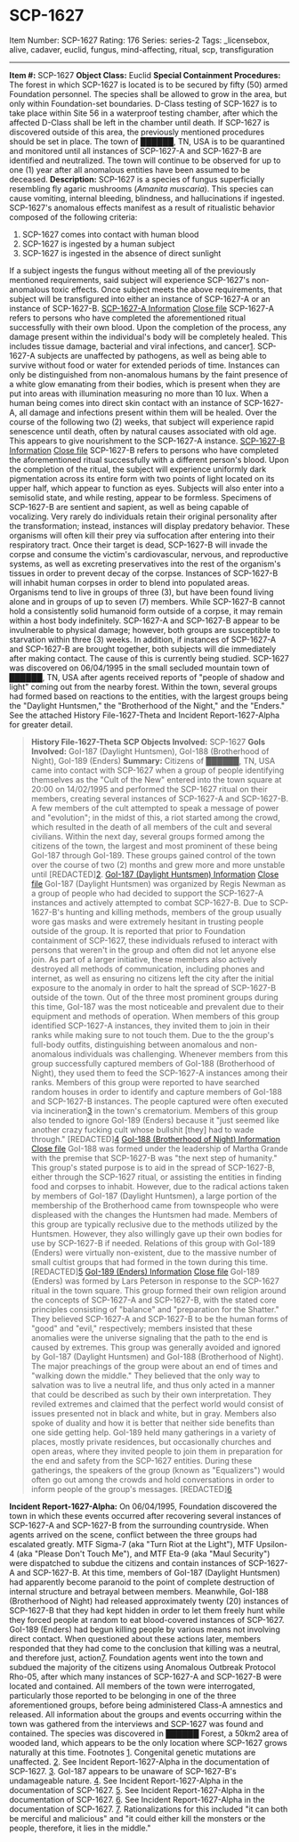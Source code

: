 # SCP-1627
Item Number: SCP-1627
Rating: 176
Series: series-2
Tags: _licensebox, alive, cadaver, euclid, fungus, mind-affecting, ritual, scp, transfiguration

---

**Item #:** SCP-1627
**Object Class:** Euclid
**Special Containment Procedures:** The forest in which SCP-1627 is located is to be secured by fifty (50) armed Foundation personnel. The species shall be allowed to grow in the area, but only within Foundation-set boundaries. D-Class testing of SCP-1627 is to take place within Site 56 in a waterproof testing chamber, after which the affected D-Class shall be left in the chamber until death. If SCP-1627 is discovered outside of this area, the previously mentioned procedures should be set in place.
The town of ██████, TN, USA is to be quarantined and monitored until all instances of SCP-1627-A and SCP-1627-B are identified and neutralized. The town will continue to be observed for up to one (1) year after all anomalous entities have been assumed to be deceased.
**Description:** SCP-1627 is a species of fungus superficially resembling fly agaric mushrooms (_Amanita muscaria_). This species can cause vomiting, internal bleeding, blindness, and hallucinations if ingested.
SCP-1627's anomalous effects manifest as a result of ritualistic behavior composed of the following criteria:
  1. SCP-1627 comes into contact with human blood
  2. SCP-1627 is ingested by a human subject
  3. SCP-1627 is ingested in the absence of direct sunlight

If a subject ingests the fungus without meeting all of the previously mentioned requirements, said subject will experience SCP-1627's non-anomalous toxic effects. Once subject meets the above requirements, that subject will be transfigured into either an instance of SCP-1627-A or an instance of SCP-1627-B.
[SCP-1627-A Information](javascript:;)
[Close file](javascript:;)
SCP-1627-A refers to persons who have completed the aforementioned ritual successfully with their own blood. Upon the completion of the process, any damage present within the individual's body will be completely healed. This includes tissue damage, bacterial and viral infections, and cancer[1](javascript:;). SCP-1627-A subjects are unaffected by pathogens, as well as being able to survive without food or water for extended periods of time. Instances can only be distinguished from non-anomalous humans by the faint presence of a white glow emanating from their bodies, which is present when they are put into areas with illumination measuring no more than 10 lux.
When a human being comes into direct skin contact with an instance of SCP-1627-A, all damage and infections present within them will be healed. Over the course of the following two (2) weeks, that subject will experience rapid senescence until death, often by natural causes associated with old age. This appears to give nourishment to the SCP-1627-A instance.
[SCP-1627-B Information](javascript:;)
[Close file](javascript:;)
SCP-1627-B refers to persons who have completed the aforementioned ritual successfully with a different person's blood. Upon the completion of the ritual, the subject will experience uniformly dark pigmentation across its entire form with two points of light located on its upper half, which appear to function as eyes. Subjects will also enter into a semisolid state, and while resting, appear to be formless.
Specimens of SCP-1627-B are sentient and sapient, as well as being capable of vocalizing. Very rarely do individuals retain their original personality after the transformation; instead, instances will display predatory behavior. These organisms will often kill their prey via suffocation after entering into their respiratory tract. Once their target is dead, SCP-1627-B will invade the corpse and consume the victim's cardiovascular, nervous, and reproductive systems, as well as excreting preservatives into the rest of the organism's tissues in order to prevent decay of the corpse.
Instances of SCP-1627-B will inhabit human corpses in order to blend into populated areas. Organisms tend to live in groups of three (3), but have been found living alone and in groups of up to seven (7) members. While SCP-1627-B cannot hold a consistently solid humanoid form outside of a corpse, it may remain within a host body indefinitely.
SCP-1627-A and SCP-1627-B appear to be invulnerable to physical damage; however, both groups are susceptible to starvation within three (3) weeks. In addition, if instances of SCP-1627-A and SCP-1627-B are brought together, both subjects will die immediately after making contact. The cause of this is currently being studied.
SCP-1627 was discovered on 06/04/1995 in the small secluded mountain town of ██████, TN, USA after agents received reports of "people of shadow and light" coming out from the nearby forest. Within the town, several groups had formed based on reactions to the entities, with the largest groups being the "Daylight Huntsmen," the "Brotherhood of the Night," and the "Enders." See the attached History File-1627-Theta and Incident Report-1627-Alpha for greater detail.
> **History File-1627-Theta**
> **SCP Objects Involved:** SCP-1627
> **GoIs Involved:** GoI-187 (Daylight Huntsmen), GoI-188 (Brotherhood of Night), GoI-189 (Enders)
> **Summary:** Citizens of ██████, TN, USA came into contact with SCP-1627 when a group of people identifying themselves as the "Cult of the New" entered into the town square at 20:00 on 14/02/1995 and performed the SCP-1627 ritual on their members, creating several instances of SCP-1627-A and SCP-1627-B. A few members of the cult attempted to speak a message of power and "evolution"; in the midst of this, a riot started among the crowd, which resulted in the death of all members of the cult and several civilians. Within the next day, several groups formed among the citizens of the town, the largest and most prominent of these being GoI-187 through GoI-189. These groups gained control of the town over the course of two (2) months and grew more and more unstable until [REDACTED][2](javascript:;).
> [GoI-187 (Daylight Huntsmen) Information](javascript:;)
> [Close file](javascript:;)
> GoI-187 (Daylight Huntsmen) was organized by Regis Newman as a group of people who had decided to support the SCP-1627-A instances and actively attempted to combat SCP-1627-B. Due to SCP-1627-B's hunting and killing methods, members of the group usually wore gas masks and were extremely hesitant in trusting people outside of the group. It is reported that prior to Foundation containment of SCP-1627, these individuals refused to interact with persons that weren't in the group and often did not let anyone else join. As part of a larger initiative, these members also actively destroyed all methods of communication, including phones and internet, as well as ensuring no citizens left the city after the initial exposure to the anomaly in order to halt the spread of SCP-1627-B outside of the town. Out of the three most prominent groups during this time, GoI-187 was the most noticeable and prevalent due to their equipment and methods of operation.
> When members of this group identified SCP-1627-A instances, they invited them to join in their ranks while making sure to not touch them. Due to the the group's full-body outfits, distinguishing between anomalous and non-anomalous individuals was challenging. Whenever members from this group successfully captured members of GoI-188 (Brotherhood of Night), they used them to feed the SCP-1627-A instances among their ranks.
> Members of this group were reported to have searched random houses in order to identify and capture members of GoI-188 and SCP-1627-B instances. The people captured were often executed via incineration[3](javascript:;) in the town's crematorium.
> Members of this group also tended to ignore GoI-189 (Enders) because it "just seemed like another crazy fucking cult whose bullshit [they] had to wade through."
> [REDACTED][4](javascript:;)
> [GoI-188 (Brotherhood of Night) Information](javascript:;)
> [Close file](javascript:;)
> GoI-188 was formed under the leadership of Martha Grande with the premise that SCP-1627-B was "the next step of humanity." This group's stated purpose is to aid in the spread of SCP-1627-B, either through the SCP-1627 ritual, or assisting the entities in finding food and corpses to inhabit. However, due to the radical actions taken by members of GoI-187 (Daylight Huntsmen), a large portion of the membership of the Brotherhood came from townspeople who were displeased with the changes the Huntsmen had made.
> Members of this group are typically reclusive due to the methods utilized by the Huntsmen. However, they also willingly gave up their own bodies for use by SCP-1627-B if needed. Relations of this group with GoI-189 (Enders) were virtually non-existent, due to the massive number of small cultist groups that had formed in the town during this time.
> [REDACTED][5](javascript:;)
> [GoI-189 (Enders) Information](javascript:;)
> [Close file](javascript:;)
> GoI-189 (Enders) was formed by Lars Peterson in response to the SCP-1627 ritual in the town square. This group formed their own religion around the concepts of SCP-1627-A and SCP-1627-B, with the stated core principles consisting of "balance" and "preparation for the Shatter." They believed SCP-1627-A and SCP-1627-B to be the human forms of "good" and "evil," respectively; members insisted that these anomalies were the universe signaling that the path to the end is caused by extremes. This group was generally avoided and ignored by GoI-187 (Daylight Huntsmen) and GoI-188 (Brotherhood of Night).
> The major preachings of the group were about an end of times and "walking down the middle." They believed that the only way to salvation was to live a neutral life, and thus only acted in a manner that could be described as such by their own interpretation. They reviled extremes and claimed that the perfect world would consist of issues presented not in black and white, but in gray. Members also spoke of duality and how it is better that neither side benefits than one side getting help.
> GoI-189 held many gatherings in a variety of places, mostly private residences, but occasionally churches and open areas, where they invited people to join them in preparation for the end and safety from the SCP-1627 entities. During these gatherings, the speakers of the group (known as "Equalizers") would often go out among the crowds and hold conversations in order to inform people of the group's messages.
> [REDACTED][6](javascript:;)
>   
> 
**Incident Report-1627-Alpha:** On 06/04/1995, Foundation discovered the town in which these events occurred after recovering several instances of SCP-1627-A and SCP-1627-B from the surrounding countryside. When agents arrived on the scene, conflict between the three groups had escalated greatly. MTF Sigma-7 (aka "Turn Riot at the Light"), MTF Upsilon-4 (aka "Please Don't Touch Me"), and MTF Eta-9 (aka "Maul Security") were dispatched to subdue the citizens and contain instances of SCP-1627-A and SCP-1627-B.
At this time, members of GoI-187 (Daylight Huntsmen) had apparently become paranoid to the point of complete destruction of internal structure and betrayal between members. Meanwhile, GoI-188 (Brotherhood of Night) had released approximately twenty (20) instances of SCP-1627-B that they had kept hidden in order to let them freely hunt while they forced people at random to eat blood-covered instances of SCP-1627. GoI-189 (Enders) had begun killing people by various means not involving direct contact. When questioned about these actions later, members responded that they had come to the conclusion that killing was a neutral, and therefore just, action[7](javascript:;).
Foundation agents went into the town and subdued the majority of the citizens using Anomalous Outbreak Protocol Rho-05, after which many instances of SCP-1627-A and SCP-1627-B were located and contained. All members of the town were interrogated, particularly those reported to be belonging in one of the three aforementioned groups, before being administered Class-A amnestics and released. All information about the groups and events occurring within the town was gathered from the interviews and SCP-1627 was found and contained. The species was discovered in ██████ Forest, a 50km2 area of wooded land, which appears to be the only location where SCP-1627 grows naturally at this time.
Footnotes
[1](javascript:;). Congenital genetic mutations are unaffected.
[2](javascript:;). See Incident Report-1627-Alpha in the documentation of SCP-1627.
[3](javascript:;). GoI-187 appears to be unaware of SCP-1627-B's undamageable nature.
[4](javascript:;). See Incident Report-1627-Alpha in the documentation of SCP-1627.
[5](javascript:;). See Incident Report-1627-Alpha in the documentation of SCP-1627.
[6](javascript:;). See Incident Report-1627-Alpha in the documentation of SCP-1627.
[7](javascript:;). Rationalizations for this included "it can both be merciful and malicious" and "it could either kill the monsters or the people, therefore, it lies in the middle."